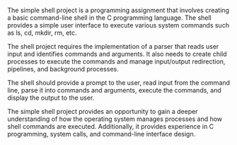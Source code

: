 The simple shell project is a programming assignment that involves creating a basic command-line shell in the C programming language. The shell provides a simple user interface to execute various system commands such as ls, cd, mkdir, rm, etc.

The shell project requires the implementation of a parser that reads user input and identifies commands and arguments. It also needs to create child processes to execute the commands and manage input/output redirection, pipelines, and background processes.

The shell should provide a prompt to the user, read input from the command line, parse it into commands and arguments, execute the commands, and display the output to the user.

The simple shell project provides an opportunity to gain a deeper understanding of how the operating system manages processes and how shell commands are executed. Additionally, it provides experience in C programming, system calls, and command-line interface design.
